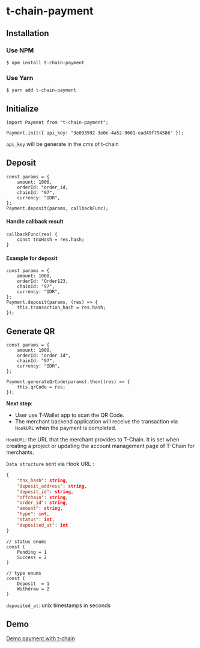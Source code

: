 # t-chain-payment

## Installation

### Use NPM

```
$ npm install t-chain-payment
```

### Use Yarn
```
$ yarn add t-chain-payment
```

## Initialize

```
import Payment from "t-chain-payment";

Payment.init({ api_key: "3e093592-3e0e-4a52-9601-ead49f794586" });
```

`api_key` will be generate in the cms of t-chain  


## Deposit

```
const params = {
	amount: 1000,
	orderId: "order_id,
	chainId: "97",
	currency: "IDR",
};
Payment.deposit(params, callbackFunc);
```
#### Handle callback result  
```
callbackFunc(res) {
    const tnxHash = res.hash;
}
```

#### Example for deposit
```
const params = {
	amount: 1000,
	orderId: "Order123,
	chainId: "97",
	currency: "IDR",
};
Payment.deposit(params, (res) => {
    this.transaction_hash = res.hash;
});
```

## Generate QR
```
const params = {
    amount: 1000,
    orderId: "order id",
    chainId: "97",
    currency: "IDR",
};

Payment.generateQrCode(params).then((res) => {
    this.qrCode = res;
});

```

**Next step**: 
- User use T-Wallet app to scan the QR Code.
- The merchant backend application will receive the transaction via `HookURL` when the payment is completed.

`HookURL`: the URL that the merchant provides to T-Chain. It is set when creating a project or updating the account management page of T-Chain for merchants.

`Data structure` sent via Hook URL :
```json
{
	"tnx_hash": string,
	"deposit_address": string,
	"deposit_id": string,
	"offchain": string,
	"order_id": string,
	"amount": string,
	"type": int, 
	"status": int,
	"deposited_at": int
}
```
```
// status enums
const (
	Pending = 1
	Success = 2
)

// type enums
const (
	Deposit  = 1
	Withdraw = 2
)
```

`deposited_at`: unix timestamps in seconds

## Demo

[Demo payment with t-chain](https://tchain-demo.tokoin.io/)

